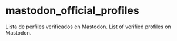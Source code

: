 # mastodon_official_profiles
Lista de perfiles verificados en Mastodon. List of verified profiles on Mastodon.

